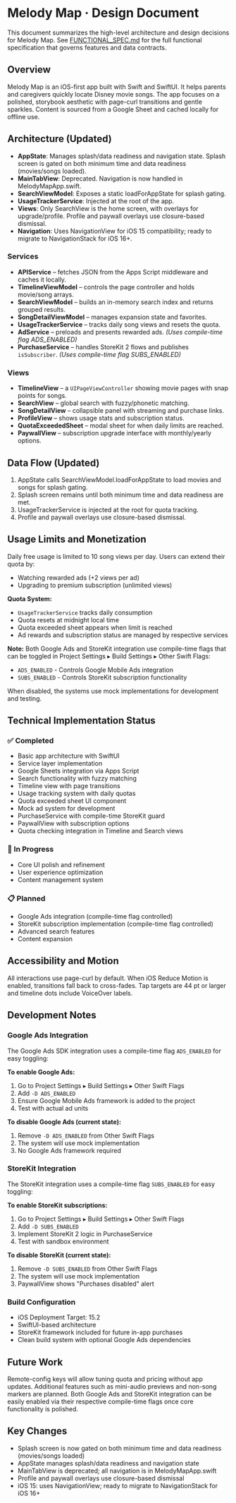 # Melody Map · Design Document

This document summarizes the high-level architecture and design decisions for Melody Map. See [FUNCTIONAL_SPEC.md](FUNCTIONAL_SPEC.md) for the full functional specification that governs features and data contracts.

## Overview
Melody Map is an iOS-first app built with Swift and SwiftUI. It helps parents and caregivers quickly locate Disney movie songs. The app focuses on a polished, storybook aesthetic with page-curl transitions and gentle sparkles. Content is sourced from a Google Sheet and cached locally for offline use.

## Architecture (Updated)
- **AppState**: Manages splash/data readiness and navigation state. Splash screen is gated on both minimum time and data readiness (movies/songs loaded).
- **MainTabView**: Deprecated. Navigation is now handled in MelodyMapApp.swift.
- **SearchViewModel**: Exposes a static loadForAppState for splash gating.
- **UsageTrackerService**: Injected at the root of the app.
- **Views**: Only SearchView is the home screen, with overlays for upgrade/profile. Profile and paywall overlays use closure-based dismissal.
- **Navigation**: Uses NavigationView for iOS 15 compatibility; ready to migrate to NavigationStack for iOS 16+.

### Services
- **APIService** – fetches JSON from the Apps Script middleware and caches it locally.
- **TimelineViewModel** – controls the page controller and holds movie/song arrays.
- **SearchViewModel** – builds an in-memory search index and returns grouped results.
- **SongDetailViewModel** – manages expansion state and favorites.
- **UsageTrackerService** – tracks daily song views and resets the quota.
- **AdService** – preloads and presents rewarded ads. *(Uses compile-time flag ADS_ENABLED)*
- **PurchaseService** – handles StoreKit 2 flows and publishes `isSubscriber`. *(Uses compile-time flag SUBS_ENABLED)*

### Views
- **TimelineView** – a `UIPageViewController` showing movie pages with snap points for songs.
- **SearchView** – global search with fuzzy/phonetic matching.
- **SongDetailView** – collapsible panel with streaming and purchase links.
- **ProfileView** – shows usage stats and subscription status.
- **QuotaExceededSheet** – modal sheet for when daily limits are reached.
- **PaywallView** – subscription upgrade interface with monthly/yearly options.

## Data Flow (Updated)
1. AppState calls SearchViewModel.loadForAppState to load movies and songs for splash gating.
2. Splash screen remains until both minimum time and data readiness are met.
3. UsageTrackerService is injected at the root for quota tracking.
4. Profile and paywall overlays use closure-based dismissal.

## Usage Limits and Monetization
Daily free usage is limited to 10 song views per day. Users can extend their quota by:
- Watching rewarded ads (+2 views per ad)
- Upgrading to premium subscription (unlimited views)

**Quota System:**
- `UsageTrackerService` tracks daily consumption
- Quota resets at midnight local time
- Quota exceeded sheet appears when limit is reached
- Ad rewards and subscription status are managed by respective services

**Note:** Both Google Ads and StoreKit integration use compile-time flags that can be toggled in Project Settings ▸ Build Settings ▸ Other Swift Flags:
- `ADS_ENABLED` - Controls Google Mobile Ads integration
- `SUBS_ENABLED` - Controls StoreKit subscription functionality

When disabled, the systems use mock implementations for development and testing.

## Technical Implementation Status

### ✅ Completed
- Basic app architecture with SwiftUI
- Service layer implementation
- Google Sheets integration via Apps Script
- Search functionality with fuzzy matching
- Timeline view with page transitions
- Usage tracking system with daily quotas
- Quota exceeded sheet UI component
- Mock ad system for development
- PurchaseService with compile-time StoreKit guard
- PaywallView with subscription options
- Quota checking integration in Timeline and Search views

### 🚧 In Progress
- Core UI polish and refinement
- User experience optimization
- Content management system

### 📋 Planned
- Google Ads integration (compile-time flag controlled)
- StoreKit subscription implementation (compile-time flag controlled)
- Advanced search features
- Content expansion

## Accessibility and Motion
All interactions use page-curl by default. When iOS Reduce Motion is enabled, transitions fall back to cross-fades. Tap targets are 44 pt or larger and timeline dots include VoiceOver labels.

## Development Notes

### Google Ads Integration
The Google Ads SDK integration uses a compile-time flag `ADS_ENABLED` for easy toggling:

**To enable Google Ads:**
1. Go to Project Settings ▸ Build Settings ▸ Other Swift Flags
2. Add `-D ADS_ENABLED`
3. Ensure Google Mobile Ads framework is added to the project
4. Test with actual ad units

**To disable Google Ads (current state):**
1. Remove `-D ADS_ENABLED` from Other Swift Flags
2. The system will use mock implementation
3. No Google Ads framework required

### StoreKit Integration
The StoreKit integration uses a compile-time flag `SUBS_ENABLED` for easy toggling:

**To enable StoreKit subscriptions:**
1. Go to Project Settings ▸ Build Settings ▸ Other Swift Flags
2. Add `-D SUBS_ENABLED`
3. Implement StoreKit 2 logic in PurchaseService
4. Test with sandbox environment

**To disable StoreKit (current state):**
1. Remove `-D SUBS_ENABLED` from Other Swift Flags
2. The system will use mock implementation
3. PaywallView shows "Purchases disabled" alert

### Build Configuration
- iOS Deployment Target: 15.2
- SwiftUI-based architecture
- StoreKit framework included for future in-app purchases
- Clean build system with optional Google Ads dependencies

## Future Work
Remote-config keys will allow tuning quota and pricing without app updates. Additional features such as mini-audio previews and non-song markers are planned. Both Google Ads and StoreKit integration can be easily enabled via their respective compile-time flags once core functionality is polished.

## Key Changes
- Splash screen is now gated on both minimum time and data readiness (movies/songs loaded)
- AppState manages splash/data readiness and navigation state
- MainTabView is deprecated; all navigation is in MelodyMapApp.swift
- Profile and paywall overlays use closure-based dismissal
- iOS 15: uses NavigationView; ready to migrate to NavigationStack for iOS 16+

